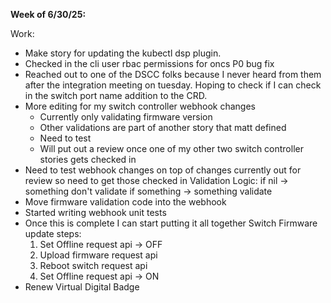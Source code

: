 **Week of 6/30/25:**

Work:
- Make story for updating the kubectl dsp plugin.
- Checked in the cli user rbac permissions for oncs P0 bug fix
- Reached out to one of the DSCC folks because I never heard from them after the integration meeting on tuesday. Hoping to check if I can check in the switch port name addition to the CRD.
- More editing for my switch controller webhook changes
	- Currently only validating firmware version
	- Other validations are part of another story that matt defined
	- Need to test
	- Will put out a review once one of my other two switch controller stories gets checked in
- Need to test webhook changes on top of changes currently out for review so need to get those checked in
Validation Logic: 
	if nil -> something don't validate
	if something -> something validate
- Move firmware validation code into the webhook 
- Started writing webhook unit tests
- Once this is complete I can start putting it all together
	Switch Firmware update steps:
	1. Set Offline request api -> OFF
	2. Upload firmware request api
	3. Reboot switch request api
	4. Set Offline request api -> ON
- Renew Virtual Digital Badge




